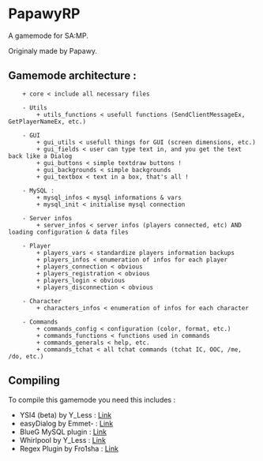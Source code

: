 # PapawyRP
A gamemode for SA:MP.

Originaly made by Papawy.

## Gamemode architecture :

		+ core < include all necessary files
		
		- Utils
			+ utils_functions < usefull functions (SendClientMessageEx, GetPlayerNameEx, etc.)
		
		- GUI
			+ gui_utils < usefull things for GUI (screen dimensions, etc.)
			+ gui_fields < user can type text in, and you get the text back like a Dialog
			+ gui_buttons < simple textdraw buttons !
			+ gui_backgrounds < simple backgrounds
			+ gui_textbox < text in a box, that's all !

		- MySQL :
			+ mysql_infos < mysql informations & vars
			+ mysql_init < initialise mysql connection

		- Server infos
			+ server_infos < server infos (players connected, etc) AND loading configuration & data files

		- Player
			+ players_vars < standardize players information backups
			+ players_infos < enumeration of infos for each player
			+ players_connection < obvious
			+ players_registration < obvious
			+ players_login < obvious
			+ players_disconnection < obvious
		
		- Character
			+ characters_infos < enumeration of infos for each character

		- Commands
			+ commands_config < configuration (color, format, etc.)
			+ commands_functions < functions used in commands
			+ commands_generals < help, etc.
			+ commands_tchat < all tchat commands (tchat IC, OOC, /me, /do, etc.)
			
		
## Compiling

To compile this gamemode you need this includes :
+ YSI4 (beta) by Y_Less : [Link](https://github.com/Misiur/YSI-Includes)
+ easyDialog by Emmet- 	: [Link](http://forum.sa-mp.com/showthread.php?t=475838)
+ BlueG MySQL plugin : [Link](http://forum.sa-mp.com/showthread.php?t=56564)
+ Whirlpool by Y_Less : [Link](http://forum.sa-mp.com/showthread.php?t=570945)
+ Regex Plugin by Fro1sha : [Link](http://forum.sa-mp.com/showthread.php?t=247893)

